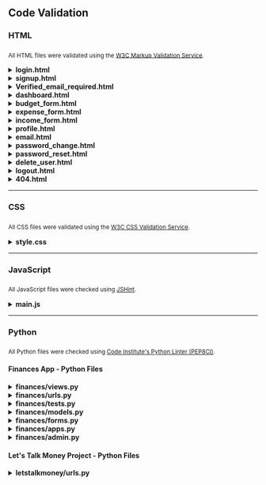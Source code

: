 ## Code Validation

### HTML  

<sub>All HTML files were validated using the [W3C Markup Validation Service](https://validator.w3.org/).</sub>

<details>
<summary><strong>login.html</strong></summary>

- **Result:** Passed
<img src="../images/validation-results/html-login-validation.png" alt="" width="400"/>
</details>

<details>
<summary><strong>signup.html</strong></summary>

- **Result:** Initial run failed  
<img src="../images/validation-results/html-signup-error-validation.png" alt="" width="400"/>

- **How I fixed it:**  
Added ID to respective password helper and then replaced the password helper small element with a div.

- **Final result:** Passed  
<img src="../images/validation-results/html-signup-validation.png" alt="" width="400"/>
</details>

<details>
<summary><strong>Verified_email_required.html</strong></summary>

- **Result:** Passed
<img src="../images/validation-results/html-verified_email_required-validation.png" alt="" width="400"/>
</details>

<details>
<summary><strong>dashboard.html</strong></summary>

- **Result:** Initial run failed  
<img src="../images/validation-results/html-dashboard-error-validation.png" alt="" width="400"/>

- **How I fixed it:**  
    - Closed open ul.
    - Closed div
    - removed stray p element
    - Changed capital P to lowercase p on element

- **Final result:** Passed  
<img src="../images/validation-results/html-dashboard-validation.png" alt="" width="400"/>
</details>

<details>
<summary><strong>budget_form.html</strong></summary>

- **Result:** Passed
<img src="../images/validation-results/html-budget-validation.png" alt="" width="400"/>
</details>

<details>
<summary><strong>expense_form.html</strong></summary>

- **Result:** Passed
<img src="../images/validation-results/html-expense-validation.png" alt="" width="400"/>
</details>

<details>
<summary><strong>income_form.html</strong></summary>

- **Result:** Passed
<img src="../images/validation-results/html-income-validation.png" alt="" width="400"/>
</details>

<details>
<summary><strong>profile.html</strong></summary>

- **Result:** Passed
<img src="../images/validation-results/html-profile-validation.png" alt="" width="400"/>
</details>

<details>
<summary><strong>email.html</strong></summary>

- **Result:** Passed
<img src="../images/validation-results/html-email-validation.png" alt="" width="400"/>
</details>

<details>
<summary><strong>password_change.html</strong></summary>

- **Result:** Initial run failed  
<img src="../images/validation-results/html-password_change-error-validation.png" alt="" width="400"/>

- **How I fixed it:**  
    - id_password1_helptext ID missing a related element. Added if satement for password helper
    and added the missing ID.

- **Final result:** Passed  
<img src="../images/validation-results/html-password_change-validation.png" alt="" width="400"/>
</details>

<details>
<summary><strong>password_reset.html</strong></summary>

- **Result:** Initial run failed  
<img src="../images/validation-results/html-password_reset-validation.png" alt="" width="400"/>
</details>

<details>
<summary><strong>delete_user.html</strong></summary>

- **Result:** Passed
<img src="../images/validation-results/html-delete_user-validation.png" alt="" width="400"/>
</details>

<details>
<summary><strong>logout.html</strong></summary>

- **Result:** Passed
<img src="../images/validation-results/html-logout-validation.png" alt="" width="400"/>
</details>

<details>
<summary><strong>404.html</strong></summary>

- **Result:** Passed
<img src="../images/validation-results/html-404-validation.png" alt="" width="400"/>
</details>

---

### CSS 

<sub>All CSS files were validated using the [W3C CSS Validation Service](https://jigsaw.w3.org/css-validator/).</sub>

<details>
<summary><strong>style.css</strong></summary>

- **Result:** Passed  
<img src="../images/validation-results/css-validation.png" alt="" width="550"/>

</details>



---

### JavaScript

<sub>All JavaScript files were checked using [JSHint](https://jshint.com/).</sub>

<details>
<summary><strong>main.js</strong></summary>

- **Result:** Passed with warning shown
<img src="../images/validation-results/js-validation.png" alt="" width="550"/>

- **Warning:**  
JS Hint presented a warning, however the warning is irrelevant, since 'new' is needed for chart.js, therefore ignored warning.
</details>



---

### Python

<sub>All Python files were checked using [Code Institute's Python Linter (PEP8CI)](https://pep8ci.herokuapp.com/).</sub>

 #### Finances App - Python Files
<details>
<summary><strong>finances/views.py</strong></summary>

- **Result:** Passed  
<img src="../images/validation-results/finances-views-validation.png" alt="" width="550"/>
</details>

<details>
<summary><strong>finances/urls.py</strong></summary>

- **Result:** Passed 
<img src="../images/validation-results/finances-urls-validation.png" alt="" width="550"/>
</details>

<details>
<summary><strong>finances/tests.py</strong></summary>

- **Result:** Passed 
<img src="../images/validation-results/finances-tests-validation.png" alt="" width="550"/>
</details>

<details>
<summary><strong>finances/models.py</strong></summary>

- **Result:** Passed 
<img src="../images/validation-results/finances-models-validation.png" alt="" width="550"/>
</details>

<details>
<summary><strong>finances/forms.py</strong></summary>

- **Result:** Passed 
<img src="../images/validation-results/finances-forms-validation.png" alt="" width="550"/>
</details>

<details>
<summary><strong>finances/apps.py</strong></summary>

- **Result:** Passed 
<img src="../images/validation-results/finances-apps-validation.png" alt="" width="550"/>
</details>

<details>
<summary><strong>finances/admin.py</strong></summary>

- **Result:** Passed 
<img src="../images/validation-results/finances-admin-validation.png" alt="" width="550"/>
</details>

#### Let's Talk Money Project - Python Files

<details>
<summary><strong>letstalkmoney/urls.py</strong></summary>

- **Result:** Passed 
<img src="../images/validation-results/letstalkmoney-urls-validation.png" alt="" width="550"/>
</details>